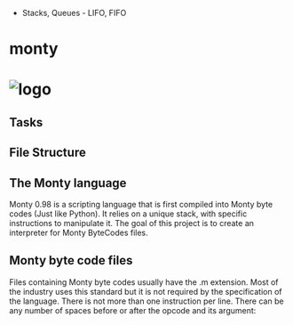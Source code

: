  - Stacks, Queues - LIFO, FIFO

# monty

# ![logo](https://miro.medium.com/max/1400/1*zKnDkJpL-4GQ36kzrDiODQ.png)

## Tasks
## File Structure
## The Monty language

 Monty 0.98 is a scripting language that is first compiled into Monty byte codes (Just like Python). It relies on a unique stack, with specific instructions to manipulate it. The goal of this project is to create an interpreter for Monty ByteCodes files.

## Monty byte code files

 Files containing Monty byte codes usually have the .m extension. Most of the industry uses this standard but it is not required by the specification of the language. There is not more than one instruction per line. There can be any number of spaces before or after the opcode and its argument:
